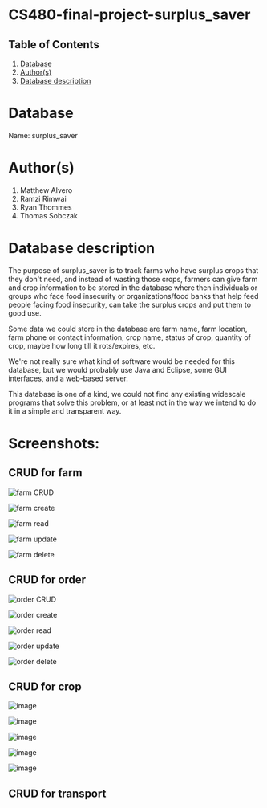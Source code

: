 # CS480-final-project-surplus_saver
 
## Table of Contents
1. [Database](#database)
1. [Author(s)](#author)
1. [Database description](#description)
 
# Database
Name: surplus_saver
 
# Author(s)
1. Matthew Alvero
2. Ramzi Rimwai
3. Ryan Thommes
4. Thomas Sobczak
 
# Database description
The purpose of surplus_saver is to track farms who have surplus crops that they don't need, and instead of wasting those crops, farmers can give farm and crop information to be stored in the database where then individuals or groups who face food insecurity or organizations/food banks that help feed people facing food insecurity, can take the surplus crops and put them to good use.

Some data we could store in the database are farm name, farm location, farm phone or contact information, crop name, status of crop, quantity of crop, maybe how long till it rots/expires, etc.

We're not really sure what kind of software would be needed for this database, but we would probably use Java and Eclipse, some GUI interfaces, and a web-based server.

This database is one of a kind, we could not find any existing widescale programs that solve this problem, or at least not in the way we intend to do it in a simple and transparent way.

# Screenshots:

## CRUD for farm
![farm CRUD](/images/farm_CRUD.png)

![farm create](/images/create_farm.png)

![farm read](/images/read_farm.png)

![farm update](/images/update_farm.png)

![farm delete](/images/delete_farm.png)

## CRUD for order
![order CRUD](/images/order_CRUD.png)

![order create](/images/create_order.png)

![order read](/images/read_order.png)

![order update](/images/update_order.png)

![order delete](/images/delete_order.png)

## CRUD for crop
![image](https://user-images.githubusercontent.com/54131271/139553531-db029e68-580e-4ac3-bce1-e688b4398451.png)

![image](https://user-images.githubusercontent.com/54131271/139553653-cd91e0e8-141e-40d1-9b2f-f53f90189c21.png)

![image](https://user-images.githubusercontent.com/54131271/139553674-1b9b099e-9ca4-4602-9ad1-6789e305bdb7.png)

![image](https://user-images.githubusercontent.com/54131271/139553683-0c9c1815-ae19-474c-8a9e-25e9925d1ac6.png)

![image](https://user-images.githubusercontent.com/54131271/139553693-0103ebf9-7f4e-424b-bf45-338779fb3ae5.png)

## CRUD for transport
